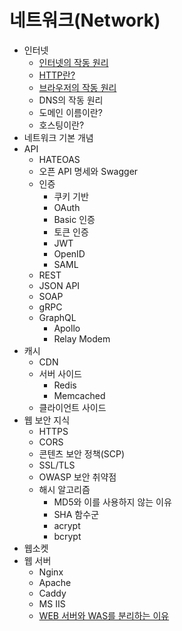 # 네트워크(Network)

- 인터넷
  - [인터넷의 작동 원리](./contents/How-does-the-internet-work.md)
  - [HTTP란?](./contents/What-is-HTTP.md)
  - [브라우저의 작동 원리](./contents/Browsers-and-how-they-work.md)
  - DNS의 작동 원리
  - 도메인 이름이란?
  - 호스팅이란?
- 네트워크 기본 개념
- API
  - HATEOAS
  - 오픈 API 명세와 Swagger
  - 인증
    - 쿠키 기반
    - OAuth
    - Basic 인증
    - 토큰 인증
    - JWT
    - OpenID
    - SAML
  - REST
  - JSON API
  - SOAP
  - gRPC
  - GraphQL
    - Apollo
    - Relay Modem
- 캐시
  - CDN
  - 서버 사이드
    - Redis
    - Memcached
  - 클라이언트 사이드
- 웹 보안 지식
  - HTTPS
  - CORS
  - 콘텐츠 보안 정책(SCP)
  - SSL/TLS
  - OWASP 보안 취약점
  - 해시 알고리즘
    - MD5와 이를 사용하지 않는 이유
    - SHA 함수군
    - acrypt
    - bcrypt
- 웹소켓
- 웹 서버
  - Nginx
  - Apache
  - Caddy
  - MS IIS
  - [WEB 서버와 WAS를 분리하는 이유](./contents/Reasons-for-separating-the-WEB-Server-and-WAS.md)

